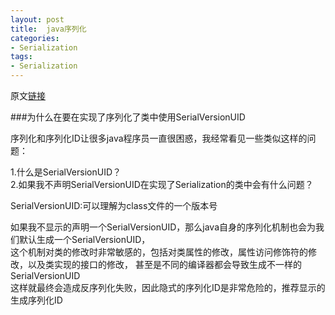 ```yaml
---
layout: post
title:  java序列化
categories:
- Serialization
tags:
- Serialization
---
```


原文[链接](http://javarevisited.blogspot.sg/2014/05/why-use-serialversionuid-inside-serializable-class-in-java.html#more)   

###为什么在要在实现了序列化了类中使用SerialVersionUID   


序列化和序列化ID让很多java程序员一直很困惑，我经常看见一些类似这样的问题：  

1.什么是SerialVersionUID？   
2.如果我不声明SerialVersionUID在实现了Serialization的类中会有什么问题？


SerialVersionUID:可以理解为class文件的一个版本号

如果我不显示的声明一个SerialVersionUID，那么java自身的序列化机制也会为我们默认生成一个SerialVersionUID，   
这个机制对类的修改时非常敏感的，包括对类属性的修改，属性访问修饰符的修改，以及类实现的接口的修改，   甚至是不同的编译器都会导致生成不一样的SerialVersionUID   
这样就最终会造成反序列化失败，因此隐式的序列化ID是非常危险的，推荐显示的生成序列化ID

